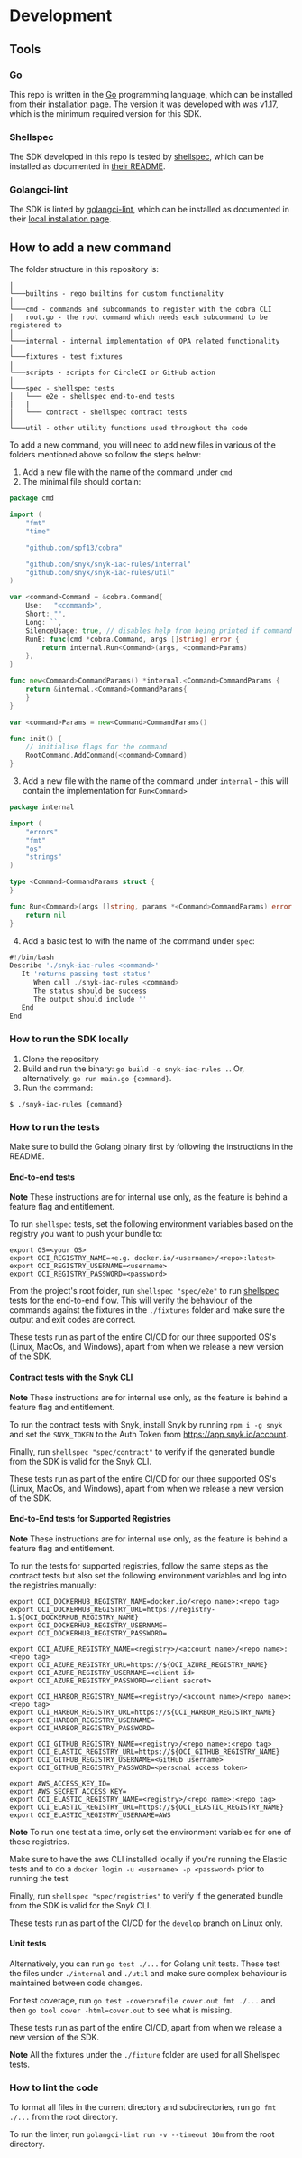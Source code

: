 # Development

## Tools

### Go

This repo is written in the [Go](https://golang.org) programming language, which can be installed from their [installation page](https://golang.org/doc/install). The version it was developed with was v1.17, which is the minimum required version for this SDK.

### Shellspec
The SDK developed in this repo is tested by [shellspec](https://github.com/shellspec/shellspec), which can be installed as documented in [their README](https://github.com/shellspec/shellspec#installation).

### Golangci-lint
The SDK is linted by [golangci-lint](https://github.com/golangci/golangci-lint), which can be installed as documented in their [local installation page](https://golangci-lint.run/usage/install/#local-installation).

## How to add a new command

The folder structure in this repository is:
```
│   
└───builtins - rego builtins for custom functionality
│
└───cmd - commands and subcommands to register with the cobra CLI  
│   root.go - the root command which needs each subcommand to be registered to
│
└───internal - internal implementation of OPA related functionality
│   
└───fixtures - test fixtures
│   
└───scripts - scripts for CircleCI or GitHub action
│   
└───spec - shellspec tests
│   └─── e2e - shellspec end-to-end tests
|   |
│   └─── contract - shellspec contract tests
│   
└───util - other utility functions used throughout the code
```

To add a new command, you will need to add new files in various of the folders mentioned above so follow the steps below:
1. Add a new file with the name of the command under `cmd`
2. The minimal file should contain:
```go
package cmd

import (
	"fmt"
	"time"

	"github.com/spf13/cobra"

	"github.com/snyk/snyk-iac-rules/internal"
	"github.com/snyk/snyk-iac-rules/util"
)

var <command>Command = &cobra.Command{
	Use:   "<command>",
	Short: "",
	Long: ``,
	SilenceUsage: true, // disables help from being printed if command fails
	RunE: func(cmd *cobra.Command, args []string) error {
		return internal.Run<Command>(args, <command>Params)
	},
}

func new<Command>CommandParams() *internal.<Command>CommandParams {
	return &internal.<Command>CommandParams{
	}
}

var <command>Params = new<Command>CommandParams()

func init() {
	// initialise flags for the command
	RootCommand.AddCommand(<command>Command)
}
```

3. Add a new file with the name of the command under `internal` - this will contain the implementation for `Run<Command>`

```go
package internal

import (
	"errors"
	"fmt"
	"os"
	"strings"
)

type <Command>CommandParams struct {
}

func Run<Command>(args []string, params *<Command>CommandParams) error {
	return nil
}
```

4. Add a basic test to with the name of the command under `spec`:

```go
#!/bin/bash
Describe './snyk-iac-rules <command>'
   It 'returns passing test status'
      When call ./snyk-iac-rules <command>
      The status should be success
      The output should include ''
   End
End
```  

### How to run the SDK locally

1. Clone the repository
2. Build and run the binary: `go build -o snyk-iac-rules .`. Or, alternatively, `go run main.go {command}`.
3. Run the command:
```
$ ./snyk-iac-rules {command}
```

### How to run the tests

Make sure to build the Golang binary first by following the instructions in the README.

#### End-to-end tests
**Note** These instructions are for internal use only, as the  feature is behind a feature flag and entitlement.

To run `shellspec` tests, set the following environment variables based on the registry you want to push your bundle to:
```
export OS=<your OS>
export OCI_REGISTRY_NAME=<e.g. docker.io/<username>/<repo>:latest>
export OCI_REGISTRY_USERNAME=<username>
export OCI_REGISTRY_PASSWORD=<password>
```

From the project's root folder, run `shellspec "spec/e2e"` to run [shellspec](https://github.com/shellspec/shellspec) tests for the end-to-end flow. This will verify the behaviour of the commands against the fixtures in the `./fixtures` folder and make sure the output and exit codes are correct.

These tests run as part of the entire CI/CD for our three supported OS's (Linux, MacOs, and Windows), apart from when we release a new version of the SDK.

#### Contract tests with the Snyk CLI
**Note** These instructions are for internal use only, as the  feature is behind a feature flag and entitlement.

To run the contract tests with Snyk, install Snyk by running `npm i -g snyk` and set the `SNYK_TOKEN` to the Auth Token from https://app.snyk.io/account. 

Finally, run `shellspec "spec/contract"` to verify if the generated bundle from the SDK is valid for the Snyk CLI. 

These tests run as part of the entire CI/CD for our three supported OS's (Linux, MacOs, and Windows), apart from when we release a new version of the SDK.

#### End-to-End tests for Supported Registries
**Note** These instructions are for internal use only, as the  feature is behind a feature flag and entitlement.

To run the tests for supported registries, follow the same steps as the contract tests but also set the following environment variables and log into the registries manually:
```
export OCI_DOCKERHUB_REGISTRY_NAME=docker.io/<repo name>:<repo tag>
export OCI_DOCKERHUB_REGISTRY_URL=https://registry-1.${OCI_DOCKERHUB_REGISTRY_NAME}
export OCI_DOCKERHUB_REGISTRY_USERNAME=
export OCI_DOCKERHUB_REGISTRY_PASSWORD=

export OCI_AZURE_REGISTRY_NAME=<registry>/<account name>/<repo name>:<repo tag>
export OCI_AZURE_REGISTRY_URL=https://${OCI_AZURE_REGISTRY_NAME}
export OCI_AZURE_REGISTRY_USERNAME=<client id>
export OCI_AZURE_REGISTRY_PASSWORD=<client secret>

export OCI_HARBOR_REGISTRY_NAME=<registry>/<account name>/<repo name>:<repo tag>
export OCI_HARBOR_REGISTRY_URL=https://${OCI_HARBOR_REGISTRY_NAME}
export OCI_HARBOR_REGISTRY_USERNAME=
export OCI_HARBOR_REGISTRY_PASSWORD=

export OCI_GITHUB_REGISTRY_NAME=<registry>/<repo name>:<repo tag>
export OCI_ELASTIC_REGISTRY_URL=https://${OCI_GITHUB_REGISTRY_NAME}
export OCI_GITHUB_REGISTRY_USERNAME=<GitHub username>
export OCI_GITHUB_REGISTRY_PASSWORD=<personal access token>

export AWS_ACCESS_KEY_ID=
export AWS_SECRET_ACCESS_KEY=
export OCI_ELASTIC_REGISTRY_NAME=<registry>/<repo name>:<repo tag>
export OCI_ELASTIC_REGISTRY_URL=https://${OCI_ELASTIC_REGISTRY_NAME}
export OCI_ELASTIC_REGISTRY_USERNAME=AWS
```
**Note** To run one test at a time, only set the environment variables for one of these registries.

Make sure to have the aws CLI installed locally if you're running the Elastic tests and to do a `docker login -u <username> -p <password>` prior to running the test

Finally, run `shellspec "spec/registries"` to verify if the generated bundle from the SDK is valid for the Snyk CLI.

These tests run as part of the CI/CD for the `develop` branch on Linux only.

#### Unit tests

Alternatively, you can run `go test ./...` for Golang unit tests. These test the files under `./internal` and `./util` and make sure complex behaviour is maintained between code changes.

For test coverage, run `go test -coverprofile cover.out fmt ./...` and then `go tool cover -html=cover.out` to see what is missing.

These tests run as part of the entire CI/CD, apart from when we release a new version of the SDK.

**Note**
All the fixtures under the `./fixture` folder are used for all Shellspec tests.

### How to lint the code

To format all files in the current directory and subdirectories, run `go fmt ./...` from the root directory.

To run the linter, run `golangci-lint run -v --timeout 10m` from the root directory.
